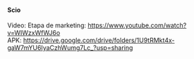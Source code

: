 #### Scio

Video: Etapa de marketing: https://www.youtube.com/watch?v=WIWzxWfWJ6o \
APK: https://drive.google.com/drive/folders/1U9tRMkt4x-gaW7mYU6IyaCzhWumg7Lc_?usp=sharing
